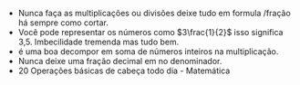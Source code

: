 
- Nunca faça as multiplicações ou divisões deixe tudo em formula /fração há sempre como cortar. 
- Você pode representar os números como $3\frac{1}{2}$ isso significa 3,5. Imbecilidade tremenda mas tudo bem.
- é uma boa decompor em soma de números inteiros na multiplicação. 
- Nunca deixe uma fração decimal em no denominador. 
- 20 Operações básicas de cabeça todo dia - Matemática